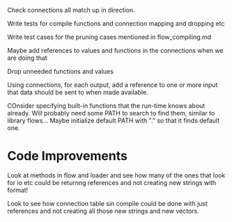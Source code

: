 
Check connections all match up in direction.

Write tests for compile functions and connection mapping and dropping etc

Write test cases for the pruning cases mentioned in flow_compiling.md


Maybe add references to values and functions in the connections when we are doing that

Drop unneeded functions and values

Using connections, for each output, add a reference to one or more input that data should be sent to when made available.

COnsider specifying built-in functions that the run-time knows about already.
Will probably need some PATH to search to find them, similar to library flows...
Maybe initialize default PATH with "." so that it finds default one.


Code Improvements
================
Look at methods in flow and loader and see how many of the ones that look for io etc
could be returnng references and not creating new strings with format!

Look to see how connection table sin compile could be done with just references and not creating
all those new strings and new vectors.